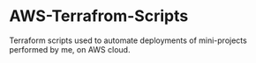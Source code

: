 # AWS-Terrafrom-Scripts
Terraform scripts used to automate deployments of mini-projects performed by me, on AWS cloud.


